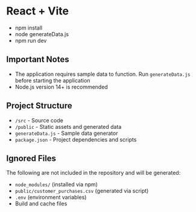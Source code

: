 # React + Vite

- npm install
- node generateData.js
- npm run dev

## Important Notes

- The application requires sample data to function. Run `generateData.js` before starting the application
- Node.js version 14+ is recommended

## Project Structure

- `/src` - Source code
- `/public` - Static assets and generated data
- `generateData.js` - Sample data generator
- `package.json` - Project dependencies and scripts

## Ignored Files

The following are not included in the repository and will be generated:

- `node_modules/` (installed via npm)
- `public/customer_purchases.csv` (generated via script)
- `.env` (environment variables)
- Build and cache files
